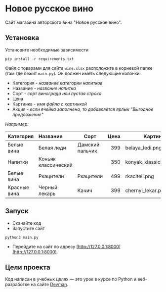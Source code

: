 # Новое русское вино

Сайт магазина авторского вина "Новое русское вино".


## Установка

Установите необходимые зависимости
```
pip install -r requirements.txt
```
Файл с товарами для сайта `wine.xlsx` расположите в корневой папке (там где лежит `main.py`). Он должен иметь следующие колонки:
- Категория - _название категории напитков_
- Название - _название напитка_
- Сорт - _сорт винограда или пустая строка_
- Цена
- Картинка - _имя файла с картинкой_
- Акция - _если ячейка заполнена, то добавляется ярлык "Выгодное предложение"_

_Например:_

Категория | Название | Сорт | Цена | Картинка | Акция
--- | :--- | --- | ---: | --- | ---
Белые вина | Белая леди | Дамский пальчик | 399 | belaya_ledi.png | Выгодное предложение
Напитки | Коньяк классический |  | 350 | konyak_klassicheskyi.png | 
Белые вина | Ркацители | Ркацители | 499 | rkaciteli.png | 
Красные вина | Черный лекарь | Качич | 399 | chernyi_lekar.png | 

## Запуск

- Скачайте код
- Запустите сайт 
```
python3 main.py
```
- Перейдите на сайт по адресу [http://127.0.0.1:8000](http://127.0.0.1:8000).

## Цели проекта

Код написан в учебных целях — это урок в курсе по Python и веб-разработке на сайте [Devman](https://dvmn.org).
